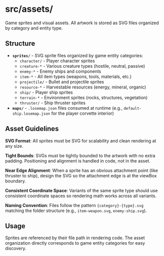 # src/assets/

Game sprites and visual assets. All artwork is stored as SVG files organized by category and entity type.

## Structure

- **`sprites/`** - SVG sprite files organized by game entity categories:
  - `character/` - Player character sprites
  - `creature-*` - Various creature types (hostile, neutral, passive)
  - `enemy-*` - Enemy ships and components
  - `item-*` - All item types (weapons, tools, materials, etc.)
  - `projectile/` - Bullet and projectile sprites
  - `resource-*` - Harvestable resources (energy, mineral, organic)
  - `ship/` - Player ship sprites
  - `terrain-*` - Environment sprites (rocks, structures, vegetation)
  - `thruster/` - Ship thruster sprites
- **`maps/`** - `.losemap.json` files consumed at runtime (e.g., `default-ship.losemap.json` for the player corvette interior)

## Asset Guidelines

**SVG Format**: All sprites must be SVG for scalability and clean rendering at any size.

**Tight Bounds**: SVGs must be tightly bounded to the artwork with no extra padding. Positioning and alignment is handled in code, not in the asset.

**Near Edge Alignment**: When a sprite has an obvious attachment point (like thruster to ship), design the SVG so the attachment edge is at the viewBox boundary.

**Consistent Coordinate Space**: Variants of the same sprite type should use consistent coordinate spaces so rendering math works across all variants.

**Naming Convention**: Files follow the pattern `{category}-{type}.svg` matching the folder structure (e.g., `item-weapon.svg`, `enemy-ship.svg`).

## Usage

Sprites are referenced by their file path in rendering code. The asset organization directly corresponds to game entity categories for easy discovery.
